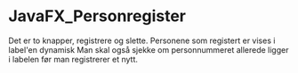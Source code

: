 # JavaFX_Personregister
Det er to knapper, registrere og slette. 
Personene som registert er vises i label'en dynamisk
Man skal også sjekke om personnummeret allerede ligger i labelen før man registrerer et nytt.
